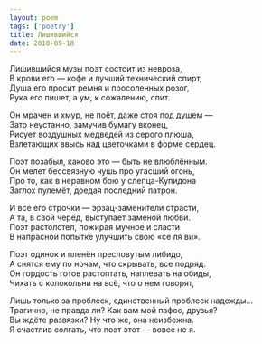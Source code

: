 ```yaml
---
layout: poem
tags: ['poetry']
title: Лишившийся
date: 2010-09-18
---
```


Лишившийся музы поэт состоит из невроза,<br>
В крови его — кофе и лучший технический спирт,<br>
Душа его просит ремня и просоленных розог,<br>
Рука его пишет, а ум, к сожалению, спит.<br>

Он мрачен и хмур, не поёт, даже стоя под душем —<br>
Зато неустанно, замучив бумагу вконец,<br>
Рисует воздушных медведей из серого плюша,<br>
Взлетающих ввысь над цветочками в форме сердец.<br>

Поэт позабыл, каково это — быть не влюблённым.<br>
Он мелет бессвязную чушь про угасший огонь,<br>
Про то, как в неравном бою у слепца-Купидона<br>
Заглох пулемёт, доедая последний патрон.<br>

И все его строчки — эрзац-заменители страсти,<br>
А та, в свой черёд, выступает заменой любви.<br>
Поэт растолстел, пожирая мучное и сласти<br>
В напрасной попытке улучшить свою «се ля ви».<br>

Поэт одинок и пленён пресловутым либидо,<br>
А снятся ему по ночам, что скрывать, все подряд.<br>
Он гордость готов растоптать, наплевать на обиды,<br>
Чихать с колокольни на всё, что о нем говорят,<br>

Лишь только за проблеск, единственный проблеск надежды...<br>
Трагично, не правда ли? Как вам мой пафос, друзья?<br>
Вы ждёте развязки? Ну что же, она неизбежна.<br>
Я счастлив солгать, что поэт этот — вовсе не я.
